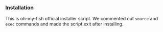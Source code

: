 ### Installation
This is oh-my-fish official installer script. We commented out `source` and `exec` commands and made the script exit after installing.